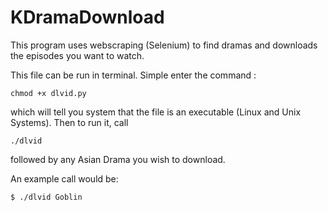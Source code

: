 # KDramaDownload

This program uses webscraping (Selenium) to find dramas and downloads the episodes you want to watch.

This file can be run in terminal. Simple enter the command :
```
chmod +x dlvid.py 
```
which will tell you system that the file is an executable (Linux and Unix Systems).
Then to run it, call 
```
./dlvid 
```
followed by any Asian Drama you wish to download.

An example call would be:
```
$ ./dlvid Goblin
```
